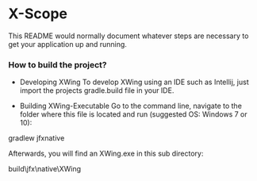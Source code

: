 # X-Scope #

This README would normally document whatever steps are necessary to get your application up and running.

### How to build the project? ###

* Developing XWing
To develop XWing using an IDE such as Intellij, just import the projects gradle.build file in your IDE.

* Building XWing-Executable
Go to the command line, navigate to the folder where this file is located and run (suggested OS: Windows 7 or 10):

gradlew jfxnative

Afterwards, you will find an XWing.exe in this sub directory:

build\jfx\native\XWing
